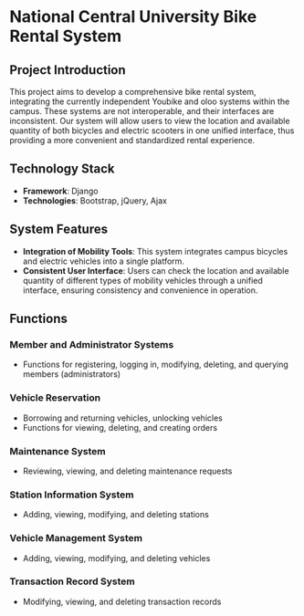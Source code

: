 # National Central University Bike Rental System

## Project Introduction

This project aims to develop a comprehensive bike rental system, integrating the currently independent Youbike and oloo systems within the campus. These systems are not interoperable, and their interfaces are inconsistent. Our system will allow users to view the location and available quantity of both bicycles and electric scooters in one unified interface, thus providing a more convenient and standardized rental experience.


## Technology Stack

- **Framework**: Django
- **Technologies**: Bootstrap, jQuery, Ajax

## System Features
- **Integration of Mobility Tools**: This system integrates campus bicycles and electric vehicles into a single platform.
- **Consistent User Interface**: Users can check the location and available quantity of different types of mobility vehicles through a unified interface, ensuring consistency and convenience in operation.

## Functions 

### Member and Administrator Systems
- Functions for registering, logging in, modifying, deleting, and querying members (administrators)

### Vehicle Reservation
- Borrowing and returning vehicles, unlocking vehicles
- Functions for viewing, deleting, and creating orders

### Maintenance System
- Reviewing, viewing, and deleting maintenance requests

### Station Information System
- Adding, viewing, modifying, and deleting stations

### Vehicle Management System
- Adding, viewing, modifying, and deleting vehicles

### Transaction Record System
- Modifying, viewing, and deleting transaction records



